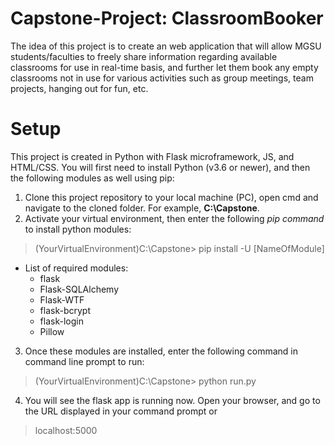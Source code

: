 # Capstone-Project: ClassroomBooker
The idea of this project is to create an web application that will allow MGSU students/faculties to freely share information regarding available classrooms for use in real-time basis, and further let them book any empty classrooms not in use for various activities such as group meetings, team projects, hanging out for fun, etc.

# Setup
This project is created in Python with Flask microframework, JS, and HTML/CSS. You will first need to install Python (v3.6 or newer), and then the following modules as well using pip:
1. Clone this project repository to your local machine (PC), open cmd and navigate to the cloned folder. For example, **C:\Capstone**.
2. Activate your virtual environment, then enter the following *pip command* to install python modules:
  > (YourVirtualEnvironment)C:\Capstone> pip install -U [NameOfModule]
* List of required modules:
  - flask
  - Flask-SQLAlchemy
  - Flask-WTF
  - flask-bcrypt
  - flask-login
  - Pillow
  
3. Once these modules are installed, enter the following command in command line prompt to run:
  > (YourVirtualEnvironment)C:\Capstone> python run.py
4. You will see the flask app is running now. Open your browser, and go to the URL displayed in your command prompt or
  > localhost:5000
